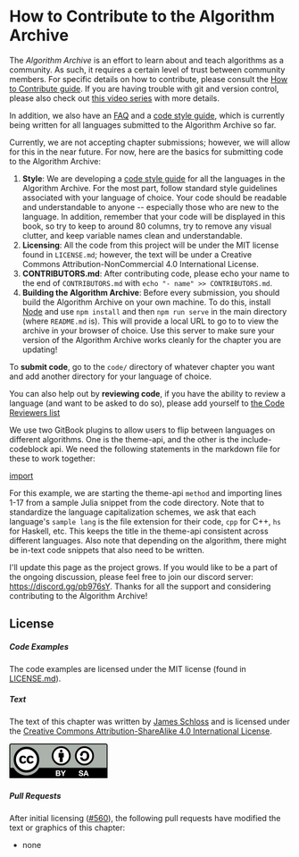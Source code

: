 # How to Contribute to the Algorithm Archive

The *Algorithm Archive* is an effort to learn about and teach algorithms as a community.
As such, it requires a certain level of trust between community members.
For specific details on how to contribute, please consult the [How to Contribute guide](https://github.com/algorithm-archivists/algorithm-archive/wiki/How-to-Contribute).
If you are having trouble with git and version control, please also check out [this video series](https://www.youtube.com/playlist?list=PL5NSPcN6fRq2vwgdb9noJacF945CeBk8x) with more details.

In addition, we also have an [FAQ](https://github.com/algorithm-archivists/algorithm-archive/wiki/FAQ) and a [code style guide](https://github.com/algorithm-archivists/algorithm-archive/wiki/Code-style-guide), which is currently being written for all languages submitted to the Algorithm Archive so far.

Currently, we are not accepting chapter submissions; however, we will allow for this in the near future.
For now, here are the basics for submitting code to the Algorithm Archive:

1. **Style**: We are developing a [code style guide](https://github.com/algorithm-archivists/algorithm-archive/wiki/Code-style-guide) for all the languages in the Algorithm Archive. For the most part, follow standard style guidelines associated with your language of choice. Your code should be readable and understandable to anyone -- especially those who are new to the language. In addition, remember that your code will be displayed in this book, so try to keep to around 80 columns, try to remove any visual clutter, and keep variable names clean and understandable.
2. **Licensing**: All the code from this project will be under the MIT license found in `LICENSE.md`; however, the text will be under a Creative Commons Attribution-NonCommercial 4.0 International License.
3. **CONTRIBUTORS.md**: After contributing code, please echo your name to the end of `CONTRIBUTORS.md` with `echo "- name" >> CONTRIBUTORS.md`.
4. **Building the Algorithm Archive**: Before every submission, you should build the Algorithm Archive on your own machine. To do this, install [Node](https://nodejs.org/) and use `npm install` and then `npm run serve` in the main directory (where `README.md` is). This will provide a local URL to go to to view the archive in your browser of choice. Use this server to make sure your version of the Algorithm Archive works cleanly for the chapter you are updating!

To **submit code**, go to the `code/` directory of whatever chapter you want and add another directory for your language of choice.

You can also help out by **reviewing code**, if you have the ability to review a language (and want to be asked to do so), please add yourself to [the Code Reviewers list](../code_reviews/code_reviewers.md)

We use two GitBook plugins to allow users to flip between languages on different algorithms.
One is the theme-api, and the other is the include-codeblock api.
We need the following statements in the markdown file for these to work together:

[import](res/codeblock.txt)

For this example, we are starting the theme-api `method` and importing lines 1-17 from a sample Julia snippet from the code directory.
Note that to standardize the language capitalization schemes, we ask that each language's `sample lang` is the file extension for their code, `cpp` for C++, `hs` for Haskell, etc.
This keeps the title in the theme-api consistent across different languages.
Also note that depending on the algorithm, there might be in-text code snippets that also need to be written.

I'll update this page as the project grows.
If you would like to be a part of the ongoing discussion, please feel free to join our discord server: https://discord.gg/pb976sY.
Thanks for all the support and considering contributing to the Algorithm Archive!

## License

##### Code Examples

The code examples are licensed under the MIT license (found in [LICENSE.md](https://github.com/algorithm-archivists/algorithm-archive/blob/master/LICENSE.md)).

##### Text

The text of this chapter was written by [James Schloss](https://github.com/leios) and is licensed under the [Creative Commons Attribution-ShareAlike 4.0 International License](https://creativecommons.org/licenses/by-sa/4.0/legalcode).

[<p><img  class="center" src="../cc/CC-BY-SA_icon.svg" /></p>](https://creativecommons.org/licenses/by-sa/4.0/)

##### Pull Requests

After initial licensing ([#560](https://github.com/algorithm-archivists/algorithm-archive/pull/560)), the following pull requests have modified the text or graphics of this chapter:
- none
